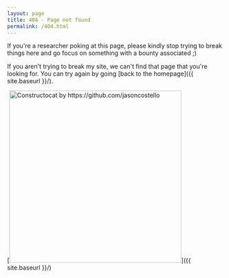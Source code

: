 ```yaml
---
layout: page
title: 404 - Page not found
permalink: /404.html
---
```


If you're a researcher poking at this page, please kindly stop trying to break things here and go focus on something with a bounty associated ;)

If you aren't trying to break my site, we can't find that page that you're looking for. You can try again by going [back to the homepage]({{ site.baseurl }}/).

[<img src="{{ site.baseurl }}/images/404.jpg" alt="Constructocat by https://github.com/jasoncostello" style="width: 400px;"/>]({{ site.baseurl }}/)
